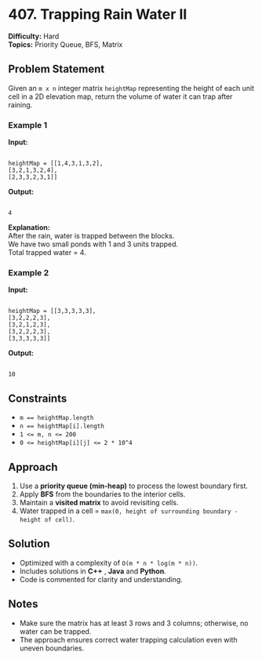 # 407. Trapping Rain Water II

**Difficulty:** Hard  
**Topics:** Priority Queue, BFS, Matrix  

## Problem Statement

Given an `m x n` integer matrix `heightMap` representing the height of each unit cell in a 2D elevation map, return the volume of water it can trap after raining.

### Example 1

**Input:**  
```

heightMap = [[1,4,3,1,3,2],
[3,2,1,3,2,4],
[2,3,3,2,3,1]]

```

**Output:**  
```

4

```

**Explanation:**  
After the rain, water is trapped between the blocks.  
We have two small ponds with 1 and 3 units trapped.  
Total trapped water = 4.

### Example 2

**Input:**  
```

heightMap = [[3,3,3,3,3],
[3,2,2,2,3],
[3,2,1,2,3],
[3,2,2,2,3],
[3,3,3,3,3]]

```

**Output:**  
```

10

```

## Constraints

- `m == heightMap.length`  
- `n == heightMap[i].length`  
- `1 <= m, n <= 200`  
- `0 <= heightMap[i][j] <= 2 * 10^4`  

## Approach

1. Use a **priority queue (min-heap)** to process the lowest boundary first.
2. Apply **BFS** from the boundaries to the interior cells.
3. Maintain a **visited matrix** to avoid revisiting cells.
4. Water trapped in a cell = `max(0, height of surrounding boundary - height of cell)`.

## Solution

- Optimized with a complexity of `O(m * n * log(m * n))`.
- Includes solutions in **C++** , **Java** and **Python**.
- Code is commented for clarity and understanding.

## Notes

- Make sure the matrix has at least 3 rows and 3 columns; otherwise, no water can be trapped.
- The approach ensures correct water trapping calculation even with uneven boundaries.
```
